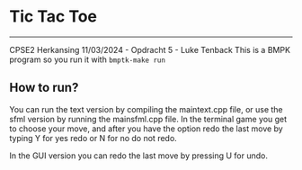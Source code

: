 # Tic Tac Toe
---
CPSE2 Herkansing 11/03/2024 - Opdracht 5 - Luke Tenback
This is a BMPK program so you run it with `bmptk-make run`
## How to run?
You can run the text version by compiling the maintext.cpp file, or use the sfml version by running the mainsfml.cpp file.
In the terminal game you get to choose your move, and after you have the option redo the last move by typing Y for yes redo or N for no do not redo.

In the GUI version you can redo the last move by pressing U for undo.